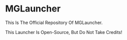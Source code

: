 # MGLauncher
This Is The Official Repository Of MGLauncher.


This Launcher Is Open-Source, But Do Not Take Credits!
